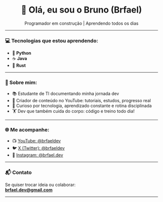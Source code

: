 <h1 align="center">👋 Olá, eu sou o Bruno (Brfael)</h1>

<p align="center">
  Programador em construção | Aprendendo todos os dias  
</p>

---

### 💻 Tecnologias que estou aprendendo:

- 🐍 **Python**
- ☕ **Java**
- 🦀 **Rust**

---

### 🎯 Sobre mim:

- 📚 Estudante de TI documentando minha jornada dev  
- 🎥 Criador de conteúdo no YouTube: tutoriais, estudos, progresso real  
- 🧠 Curioso por tecnologia, aprendizado constante e rotina disciplinada  
- 🏋️ Dev que também cuida do corpo: código e treino todo dia!

---

### 🌐 Me acompanhe:

- 📺 [YouTube: @brfaeldev](https://youtube.com/@brfaeldev)
- 🐦 [X (Twitter): @brfaeldev](https://x.com/brfaeldev)
- 📸 [Instagram: @brfael.dev](https://instagram.com/brfael.dev)

---

### 📬 Contato

Se quiser trocar ideia ou colaborar:  
**brfael.dev@gmail.com**

---
